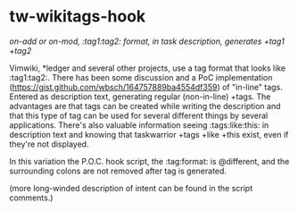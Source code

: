 # tw-wikitags-hook
_on-add or on-mod, :tag1:tag2: format, in task description, generates +tag1 +tag2_

Vimwiki, *ledger and several other projects, use a tag format that looks like :tag1:tag2:. 
There has been some discussion and a PoC implementation (https://gist.github.com/wbsch/164757889ba4554df359) of "in-line" tags.  Entered as description text, generating regular (non-in-line) +tags. The advantages are that tags can be created while writing the description and that this type of tag can be used for several different things by several applications. There's also valuable information seeing :tags:like:this: in description text and knowing that taskwarrior +tags +like +this exist, even if they're not displayed. 

In this variation the P.O.C. hook script, the :tag:format: is @different, and the surrounding colons are not removed after tag is generated. 

(more long-winded description of intent can be found in the script comments.)

